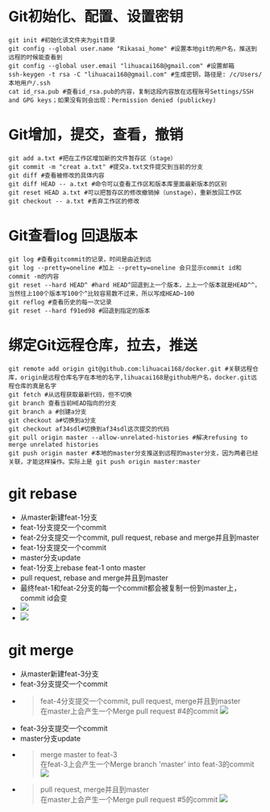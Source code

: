 # Git初始化、配置、设置密钥

```
git init #初始化该文件夹为git目录
git config --global user.name "Rikasai_home" #设置本地git的用户名，推送到远程的时候能查看到
git config --global user.email "lihuacai168@gmail.com" #设置邮箱
ssh-keygen -t rsa -C "lihuacai168@gmail.com" #生成密钥，路径是: /c/Users/本地用户/.ssh
cat id_rsa.pub #查看id_rsa.pub的内容，复制这段内容放在远程账号Settings/SSH and GPG keys；如果没有则会出现：Permission denied (publickey)
```

# Git增加，提交，查看，撤销

```
git add a.txt #把在工作区增加新的文件暂存区（stage）
git commit -m "creat a.txt" #提交a.txt文件提交到当前的分支
git diff #查看被修改的具体内容
git diff HEAD -- a.txt #命令可以查看工作区和版本库里面最新版本的区别
git reset HEAD a.txt #可以把暂存区的修改撤销掉（unstage），重新放回工作区
git checkout -- a.txt #丢弃工作区的修改
```

# Git查看log 回退版本

```
git log #查看gitcommit的记录，时间是由近到远
git log --pretty=oneline #加上 --pretty=oneline 会只显示commit id和 commit -m的内容
git reset --hard HEAD^ #hard HEAD^回退到上一个版本，上上一个版本就是HEAD^^，当然往上100个版本写100个^比较容易数不过来，所以写成HEAD~100
git reflog #查看历史的每一次记录
git reset --hard f91ed98 #回退到指定的版本
```

# 绑定Git远程仓库，拉去，推送

```
git remote add origin git@github.com:lihuacai168/docker.git #关联远程仓库，origin是远程仓库名字在本地的名字,lihuacai168是github用户名，docker.git远程仓库的真是名字
git fetch #从远程获取最新代码，但不切换
git branch 查看当前HEAD指向的分支
git branch a #创建a分支
git checkout a#切换到a分支
git checkout af34sdl#切换到af34sdl这次提交的代码
git pull origin master --allow-unrelated-histories #解决refusing to merge unrelated histories
git push origin master #本地的master分支推送到远程的master分支，因为两者已经关联，才能这样操作。实际上是 git push origin master:master
```


# git rebase
- 从master新建feat-1分支
- feat-1分支提交一个commit
- feat-2分支提交一个commit, pull request, rebase and merge并且到master
- feat-1分支提交一个commit
- master分支update
- feat-1分支上rebase feat-1 onto master
- pull request, rebase and merge并且到master
- 最终feat-1和feat-2分支的每一个commit都会被复制一份到master上，commit id会变
- ![](https://cdn.jsdelivr.net/gh/lihuacai168/images/img/202212031310201.png)
- ![](https://cdn.jsdelivr.net/gh/lihuacai168/images/img/202212031406370.png)


# git merge
- 从master新建feat-3分支
- feat-3分支提交一个commit
- > feat-4分支提交一个commit, pull request, merge并且到master  
  > 在master上会产生一个Merge pull request #4的commit
  > ![](https://cdn.jsdelivr.net/gh/lihuacai168/images/img/202212031434164.png)
- feat-3分支提交一个commit
- master分支update
- > merge master to feat-3  
  > 在feat-3上会产生一个Merge branch 'master' into feat-3的commit
  > ![](https://cdn.jsdelivr.net/gh/lihuacai168/images/img/202212031441847.png)
- > pull request, merge并且到master  
  > 在master上会产生一个Merge pull request #5的commit
  > ![](https://cdn.jsdelivr.net/gh/lihuacai168/images/img/202212031443990.png)